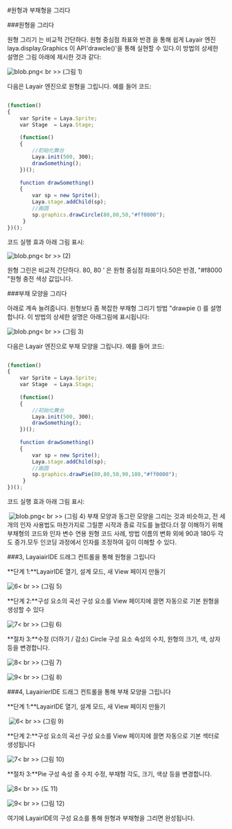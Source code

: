 #원형과 부채형을 그리다



###원형을 그리다

원형 그리기 는 비교적 간단하다. 원형 중심점 좌표와 반경 을 통해 쉽게 Layair 엔진 laya.display.Graphics 이 API'drawcle()'을 통해 실현할 수 있다.이 방법의 상세한 설명은 그림 아래에 제시한 것과 같다:

​![blob.png](img/1.png)< br >>
(그림 1)

다음은 Layair 엔진으로 원형을 그립니다. 예를 들어 코드:


```javascript

(function()
{
    var Sprite = Laya.Sprite;
    var Stage  = Laya.Stage;
  
    (function()
    {
        //初始化舞台
        Laya.init(500, 300);
        drawSomething();
    })();
  
    function drawSomething()
    {
        var sp = new Sprite();
        Laya.stage.addChild(sp);
        //画圆
        sp.graphics.drawCircle(80,80,50,"#ff0000");
     }
})();
```


코드 실행 효과 아래 그림 표시:

​![blob.png](img/2.png)< br >>
(2)

원형 그린은 비교적 간단하다. 80, 80 ’ 은 원형 중심점 좌표이다.50은 반경, "#f8000 "원형 충전 색상 값입니다.



###부채 모양을 그리다

아래로 계속 늘려줍니다. 원형보다 좀 복잡한 부채형 그리기 방법 "drawpie () 를 설명합니다. 이 방법의 상세한 설명은 아래그림에 표시됩니다:

​![blob.png](img/3.png)< br >>
(그림 3)

다음은 Layair 엔진으로 부채 모양을 그립니다. 예를 들어 코드:


```javascript

(function()
{
    var Sprite = Laya.Sprite;
    var Stage  = Laya.Stage;
  
    (function()
    {
        //初始化舞台
        Laya.init(500, 300);
        drawSomething();
    })();
  
    function drawSomething()
    {
        var sp = new Sprite();
        Laya.stage.addChild(sp);
        //画圆
        sp.graphics.drawPie(80,80,50,90,180,"#ff0000");
     }
})();
```


코드 실행 효과 아래 그림 표시:



​	![blob.png](img/4.png)< br >>
(그림 4)
부채 모양과 동그란 모양을 그리는 것과 비슷하고, 전 세 개의 인자 사용법도 마찬가지로 그릴뿐 시작과 종료 각도를 늘렸다.더 잘 이해하기 위해 부채형의 코드와 인자 변수 연용 원형 코드 사례, 방법 이름의 변화 외에 90과 180두 각도 증가.모두 인코딩 과정에서 인자를 조정하여 깊이 이해할 수 있다.



###3, LayaiairIDE 드래그 컨트롤을 통해 원형을 그립니다

**단계 1:**LayairIDE 열기, 설계 모드, 새 View 페이지 만들기

​![6](img/5.png)< br >>
(그림 5)

**단계 2:**구성 요소의 곡선 구성 요소를 View 페이지에 끌면 자동으로 기본 원형을 생성할 수 있다

​![7](img/6.png)< br >>
(그림 6)

**절차 3:**수정 (더하기 / 감소) Circle 구성 요소 속성의 수치, 원형의 크기, 색, 상자 등을 변경합니다.

​![8](img/7.png)< br >>
(그림 7)

​![9](img/8.png)< br >>
(그림 8)



###4, LayairierIDE 드래그 컨트롤을 통해 부채 모양을 그립니다

**단계 1:**LayairIDE 열기, 설계 모드, 새 View 페이지 만들기



​	![6](img/5.png)< br >>
(그림 9)

**단계 2:**구성 요소의 곡선 구성 요소를 View 페이지에 끌면 자동으로 기본 섹터로 생성됩니다

​![7](img/9.png)< br >>
(그림 10)

**절차 3:**Pie 구성 속성 중 수치 수정, 부채형 각도, 크기, 색상 등을 변경합니다.

​![8](img/10.png)< br >>
(도 11)

​![9](img/11.png)< br >>
(그림 12)

여기에 LayairIDE의 구성 요소를 통해 원형과 부채형을 그리면 완성됩니다.